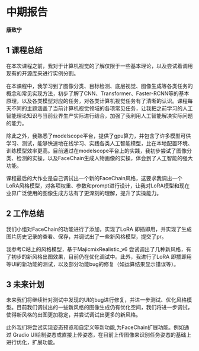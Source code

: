 # 中期报告

**康致宁**



## 1 课程总结

在本次课程之前，我对于计算机视觉的了解仅限于一些基本理论，以及尝试着调用现有的开源库来进行实例分割。

在本课程中，我学习到了图像分类、目标检测、底层视觉、图像生成等各类任务的概念和常见实现方法，初步了解了CNN、Transformer、Faster-RCNN等的基本原理，以及各类模型对应的任务，对各类计算机视觉任务有了清晰的认识。课程每天不同的主题涵盖了当前计算机视觉领域的各项常见任务，让我把之前学习的人工智能理论知识与当前业界生产实际进行结合，加强了我利用人工智能解决实际问题的能力。

除此之外，我熟悉了modelscope平台，提供了gpu算力，并包含了许多模型可供学习、测试，能够快速地在线学习、实践各类人工智能模型，比在本地配置环境、训练模型效率更高。目前通过在modelscope平台上的实践，我初步尝试了图像分类、检测的实操，以及FaceChain生成人物画像的实操，体会到了人工智能的强大功能。

课程最后的大作业是自己调试出一个新的FaceChain风格，这要求我调出一个LoRA风格模型，对各项权重、参数和prompt进行设计，让我对LoRA模型和现在业界广泛使用的图像生成方法有了更深刻的理解，提升了实操能力。



## 2 工作总结

我们小组对FaceChain的功能进行了添加，实现了LoRA 即插即用，并实现了生成图片历史记录的查看、保存，并调试出了一些新风格模型，提交了pr。

我参考C站上的风格模型，基于MajicmixRealistic_v6 尝试调出了几种新风格，有了初步的新风格出图效果，目前仍在优化调试中。此外，我进行了LoRA 即插即用等UI的新功能的测试，以及部分功能bug的修复（如运算结果显示错误等）。



## 3 未来计划

未来我们将继续针对测试中发现的UI的bug进行修复，并进一步测试、优化风格模型。目前我们调试出的一些新风格的图像生成仍有优化空间，我们将进一步调试，使得新风格的出图更加稳定，并尝试调试出更多的新风格。

此外我们将尝试实现姿态预览和自定义等新功能,为FaceChain扩展功能。例如通过 Gradio UI绘制姿态或直接上传姿态，在目前上传图像来识别任务姿态的基础上进行优化，扩展功能。
